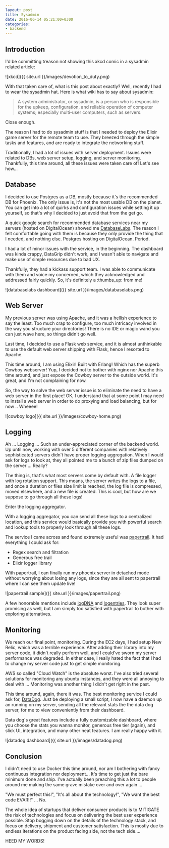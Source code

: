 ```yaml
---
layout: post
title: Sysadmin
date: 2016-06-14 05:21:00+0300
categories: 
- backend
---
```


## Introduction

I'd be committing treason not showing this xkcd comic in a sysadmin related article:

![xkcd]({{ site.url }}/images/devotion_to_duty.png)

With that taken care of, what is this post about exactly? Well, recently I had to wear the sysadmin hat. Here is what wiki has to say about sysadmin:

> A system administrator, or sysadmin, is a person who is responsible for the upkeep, configuration, and reliable operation of computer systems; especially multi-user computers, such as servers.

Close enough.

The reason I had to do sysadmin stuff is that I needed to deploy the Elixir game server for the remote team to use. They breezed through the simple tasks and features, and are ready to integrate the networking stuff.

Traditionally, I had a lot of issues with server deployment. Issues were related to DBs, web server setup, logging, and server monitoring. Thankfully, this time around, all these issues were taken care of! Let's see how...

## Database

I decided to use Postgres as a DB, mostly because it's the recommended DB for Phoenix. The only issue is, it's not the most usable DB on the planet. You can get into a lot of quirks and configuration issues while setting it up yourself, so that's why I decided to just avoid that from the get go.

A quick google search for recommended database services near my servers (hosted on DigitalOcean) showed me [DatabaseLabs][database-labs-io]. The reason I felt comfortable going with them is because they only provide the thing that I needed, and nothing else. Postgres hosting on DigitalOcean. Period.

I had a lot of minor issues with the service, in the beginning. The dashboard was kinda crappy, DataGrip didn't work, and I wasn't able to navigate and make use of simple resources due to bad UX.

Thankfully, they had a kickass support team. I was able to communicate with them and voice my concerned, which they acknowledged and addressed fairly quickly. So, it's definitely a :thumbs_up: from me!

![databaselabs dashboard]({{ site.url }}/images/databaselabs.png)

## Web Server

My previous server was using Apache, and it was a hellish experience to say the least. Too much crap to configure, too much intricacy involved in the way you structure your directories! There is no IDE or magic wand you can just wave here, so things didn't go well.

Last time, I decided to use a Flask web service, and it is almost unthinkable to use the default web server shipping with Flask, hence I resorted to Apache.

This time around, I am using Elixir! Built with Erlang! Which has the superb Cowboy webserver! Yup, I decided not to bother with nginx nor Apache this time around, and just expose the Cowboy server to the outside world. It's great, and I'm not complaining for now.

So, the way to solve the web server issue is to eliminate the need to have a web server in the first place! OK, I understand that at some point I may need to install a web server in order to do proxying and load balancing, but for now .. Wheeee!

![cowboy logo]({{ site.url }}/images/cowboy-home.png)

## Logging

Ah ... Logging ... Such an under-appreciated corner of the backend world. Up until now, working with over 5 different companies with relatively sophisticated servers didn't have proper logging aggregation. When I would ask for logs to look at, they all pointed me to a bunch of zip files dumped on the server ... Really?

The thing is, that's what most servers come by default with. A file logger with log rotation support. This means, the server writes the logs to a file, and once a duration or files size limit is reached, the log file is compressed, moved elsewhere, and a new file is created. This is cool, but how are we suppose to go through all these logs!

Enter the logging aggregator.

With a logging aggregator, you can send all these logs to a centralized location, and this service would basically provide you with powerful search and lookup tools to properly look through all these logs.

The service I came across and found extremely useful was [papertrail][papertrail-url]. It had everything I could ask for:

+ Regex search and filtration
+ Generous free trail
+ Elixir logger library

With papertrail, I can finally run my phoenix server in detached mode without worrying about losing any logs, since they are all sent to papertrail where I can see them update live!

![papertrail sample]({{ site.url }}/images/papertrail.png)

A few honorable mentions include [logDNA][logdna-url] and [logentries][logentries-url]. They look super promising as well, but I am simply too satisfied with papertrail to bother with exploring alternatives.

## Monitoring

We reach our final point, monitoring. During the EC2 days, I had setup New Relic, which was a terrible experience. After adding their library into my server code, it didn't really perform well, and I could've sworn my server performance was degraded. In either case, I really hated the fact that I had to change my server code just to get simple monitoring.

AWS so called "Cloud Watch" is the absolute worst. I've also tried several solutions for monitoring any ubuntu instances, and they were all annoying to deal with ... Monitoring was another thing I didn't get right in the past.

This time around, again, there it was. The best monitoring service I could ask for, [DataDog][datadog-url]. Just be deploying a small script, I now have a daemon up an running on my server, sending all the relevant stats the the data dog server, for me to view conveniently from their dashboard.

Data dog's great features include a fully customizable dashboard, where you choose the stats you wanna monitor, generous free tier (again), and slick UI, integration, and many other neat features. I am really happy with it.

![datadog dashboard]({{ site.url }}/images/datadog.png)

## Conclusion

I didn't need to use Docker this time around, nor am I bothering with fancy continuous integration nor deployment... It's time to get just the bare minimum done and ship. I've actually been preaching this a lot to people around me making the same grave mistake over and over again ...

"We must perfect this!", "It's all about the technology!", "We want the best code EVAR!!" ... No.

The whole idea of startups that deliver consumer products is to MITIGATE the risk of technologies and focus on delivering the best user experience possible. Stop bogging down on the details of the technology stack, and focus on delivery, shipment and customer satisfaction. This is mostly due to endless iterations on the product facing side, not the tech side....

HEED MY WORDS!

[database-labs-io]: https://www.databaselabs.io/
[papertrail-url]: https://papertrailapp.com
[logdna-url]: https://logdna.com
[logentries-url]: https://logentries.com
[datadog-url]: https://www.datadoghq.com/
